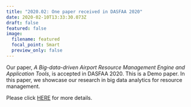 ```yaml
---
title: "2020.02: One paper received in DASFAA 2020"
date: 2020-02-10T13:33:30.073Z
draft: false
featured: false
image:
  filename: featured
  focal_point: Smart
  preview_only: false
---
```

Our paper, *A Big-data-driven Airport Resource Management Engine and Application Tools*, is accepted in DASFAA 2020. This is a Demo paper. In this paper, we showcase our research in big data analytics for resource management.

Please click [HERE](https://www.zhongyu.site/publication/bigarm_dasfaa_2020/ "A Big-data-driven Airport Resource Management Engine and Application Tools.") for more details.
